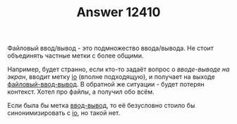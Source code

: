 ﻿---
title: "Answer 12410"
se.owner.user_id: 176217
se.owner.display_name: "αλεχολυτ"
se.owner.link: "https://ru.meta.stackoverflow.com/users/176217/%ce%b1%ce%bb%ce%b5%cf%87%ce%bf%ce%bb%cf%85%cf%84"
se.answer_id: 12410
se.question_id: 12407
se.post_type: answer
se.is_accepted: False
---
<p>Файловый ввод/вывод - это подмножество ввода/вывода. Не стоит объединять частные метки с более общими.</p>
<p>Например, будет странно, если кто-то задаёт вопрос о <em>вводе-выводе на экран</em>, вводит метку <a href="https://ru.stackoverflow.com/questions/tagged/io" class="post-tag" title="показать вопросы с меткой [io]" aria-label="показать вопросы с меткой [io]" rel="tag" aria-labelledby="io-container">io</a> (вполне подходящую), и получает на выходе <a href="https://ru.stackoverflow.com/questions/tagged/%d1%84%d0%b0%d0%b9%d0%bb%d0%be%d0%b2%d1%8b%d0%b9-%d0%b2%d0%b2%d0%be%d0%b4-%d0%b2%d1%8b%d0%b2%d0%be%d0%b4" class="post-tag" title="показать вопросы с меткой [файловый-ввод-вывод]" aria-label="показать вопросы с меткой [файловый-ввод-вывод]" rel="tag" aria-labelledby="файловый-ввод-вывод-container">файловый-ввод-вывод</a>. В обратной же ситуации - будет потерян контекст. Хотел про файлы, а получил обо всём.</p>
<p>Если была бы метка <a href="https://ru.stackoverflow.com/questions/tagged/%d0%b2%d0%b2%d0%be%d0%b4-%d0%b2%d1%8b%d0%b2%d0%be%d0%b4" class="post-tag" title="показать вопросы с меткой [ввод-вывод]" aria-label="показать вопросы с меткой [ввод-вывод]" rel="tag" aria-labelledby="ввод-вывод-container">ввод-вывод</a>, то её безусловно стоило бы синонимизировать с <a href="https://ru.stackoverflow.com/questions/tagged/io" class="post-tag" title="показать вопросы с меткой [io]" aria-label="показать вопросы с меткой [io]" rel="tag" aria-labelledby="io-container">io</a>, но такой нет.</p>
